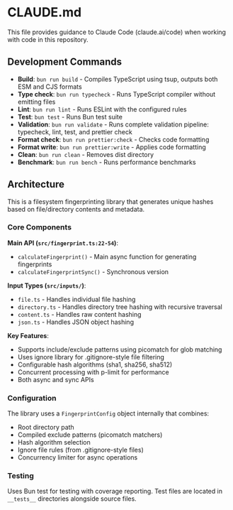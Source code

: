 # CLAUDE.md

This file provides guidance to Claude Code (claude.ai/code) when working with code in this repository.

## Development Commands

- **Build**: `bun run build` - Compiles TypeScript using tsup, outputs both ESM and CJS formats
- **Type check**: `bun run typecheck` - Runs TypeScript compiler without emitting files
- **Lint**: `bun run lint` - Runs ESLint with the configured rules
- **Test**: `bun test` - Runs Bun test suite
- **Validation**: `bun run validate` - Runs complete validation pipeline: typecheck, lint, test, and prettier check
- **Format check**: `bun run prettier:check` - Checks code formatting
- **Format write**: `bun run prettier:write` - Applies code formatting
- **Clean**: `bun run clean` - Removes dist directory
- **Benchmark**: `bun run bench` - Runs performance benchmarks

## Architecture

This is a filesystem fingerprinting library that generates unique hashes based on file/directory contents and metadata.

### Core Components

**Main API (`src/fingerprint.ts:22-54`)**:

- `calculateFingerprint()` - Main async function for generating fingerprints
- `calculateFingerprintSync()` - Synchronous version

**Input Types (`src/inputs/`)**:

- `file.ts` - Handles individual file hashing
- `directory.ts` - Handles directory tree hashing with recursive traversal
- `content.ts` - Handles raw content hashing
- `json.ts` - Handles JSON object hashing

**Key Features**:

- Supports include/exclude patterns using picomatch for glob matching
- Uses ignore library for .gitignore-style file filtering
- Configurable hash algorithms (sha1, sha256, sha512)
- Concurrent processing with p-limit for performance
- Both async and sync APIs

### Configuration

The library uses a `FingerprintConfig` object internally that combines:

- Root directory path
- Compiled exclude patterns (picomatch matchers)
- Hash algorithm selection
- Ignore file rules (from .gitignore-style files)
- Concurrency limiter for async operations

### Testing

Uses Bun test for testing with coverage reporting. Test files are located in `__tests__` directories alongside source files.

